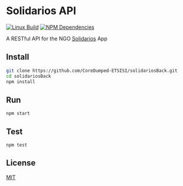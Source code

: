 # Solidarios API

[![Linux Build][travis-image]][travis-url]
[![NPM Dependencies][npm-image]][npm-image]

A RESTful API for the NGO [Solidarios](http://www.solidarios.org.es/) App

## Install

```bash
git clone https://github.com/CoreDumped-ETSISI/solidariosBack.git
cd solidariosBack
npm install
```

## Run

```
npm start
```

## Test

```
npm test
```

## License

[MIT](http://vjpr.mit-license.org)

[npm-image]: https://david-dm.org/CoreDumped-ETSISI/solidariosBack.svg
[npm-url]: https://github.com/CoreDumped-ETSISI/solidariosBack/network/dependencies
[travis-image]: https://api.travis-ci.org/CoreDumped-ETSISI/solidariosBack.svg?branch=master
[travis-url]: https://travis-ci.org/CoreDumped-ETSISI/solidariosBack